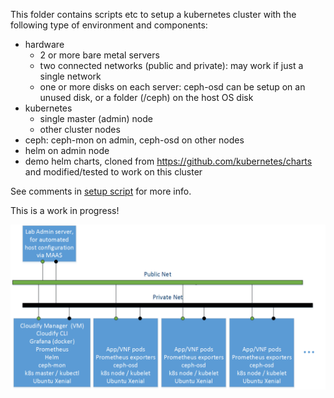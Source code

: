 This folder contains scripts etc to setup a kubernetes cluster with the following type of environment and components:
* hardware
  * 2 or more bare metal servers
  * two connected networks (public and private): may work if just a single network
  * one or more disks on each server: ceph-osd can be setup on an unused disk, or a folder (/ceph) on the host OS disk
* kubernetes
  * single master (admin) node
  * other cluster nodes
* ceph: ceph-mon on admin, ceph-osd on other nodes
* helm on admin node
* demo helm charts, cloned from https://github.com/kubernetes/charts and modified/tested to work on this cluster

See comments in [setup script](k8s-cluster.sh) for more info.

This is a work in progress!

![Resulting Cluster](/docs/images/models-k8s.png?raw=true "Resulting Cluster")

